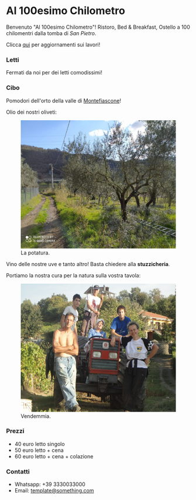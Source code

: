 # Al 100esimo Chilometro

Benvenuto "Al 100esimo Chilometro"! Ristoro, Bed & Breakfast, Ostello a 100 chilomentri dalla tomba di _San Pietro_.

Clicca [qui](lavori/lavori.md) per aggiornamenti sui lavori!

### Letti

Fermati da noi per dei letti comodissimi!

### Cibo

Pomodori dell'orto della valle di [Montefiascone](https://en.wikipedia.org/wiki/Montefiascone)! 

Olio dei nostri oliveti:

<figure>
  <img src="images/olive.jpeg"
    height="350">
  <figcaption> La potatura.
  </figcaption>
</figure>

Vino delle nostre uve e tanto altro! Basta chiedere alla **stuzzicheria**.

Portiamo la nostra cura per la natura sulla vostra tavola:

<figure>
  <img src="images/trattore.jpeg"
    height="350">
  <figcaption> Vendemmia.
  </figcaption>
</figure>

### Prezzi

- 40 euro letto singolo
- 50 euro letto + cena
- 60 euro letto + cena + colazione

### Contatti

- Whatsapp: +39 3330033000
- Email: template@something.com
